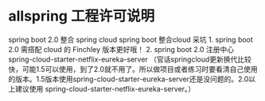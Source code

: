 # allspring 工程许可说明
spring boot 2.0 整合 spring cloud
spring boot 整合cloud 采坑
	1. spring boot 2.0 需搭配 cloud 的 Finchley 版本更好哦！
	2. spring boot 2.0 注册中心 spring-cloud-starter-netflix-eureka-server （官话springcloud更新换代比较快，可能1.5可以使用，到了2.0就不用了。所以做项目或者练习时要看清自己使用的版本。1.5版本使用spring-cloud-starter-eureka-server还是没问题的。2.0以上建议使用 spring-cloud-starter-netflix-eureka-server。）
